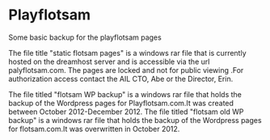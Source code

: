 Playflotsam
===========

Some basic backup for the playflotsam pages

The file title "static flotsam pages" is a windows rar file that is currently hosted on the dreamhost server and is accessible via the url palyflotsam.com. The pages are locked and not for public viewing .For authorization access contact the AIL CTO, Abe or the Director, Erin.

The file titled "flotsam WP backup" is a windows rar file that holds the backup of the Wordpress pages for Playflotsam.com.It was created between October 2012-December 2012.
The file titled "flotsam old WP backup" is a windows rar file that holds the backup of the Wordpress pages for flotsam.com.It was overwritten in October 2012. 
